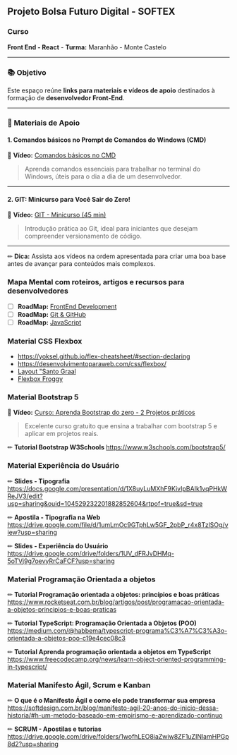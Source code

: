 ## Projeto Bolsa Futuro Digital - SOFTEX

### Curso
**Front End - React**  - **Turma:** Maranhão - Monte Castelo  

---

### 📚 Objetivo
Este espaço reúne **links para materiais e vídeos de apoio** destinados à formação de **desenvolvedor Front-End**.  

---

### 📌 Materiais de Apoio

#### 1. Comandos básicos no Prompt de Comandos do Windows (CMD)
🎥 **Vídeo:** [Comandos básicos no CMD](https://www.youtube.com/watch?v=y9Ko4R0iTMA)  
> Aprenda comandos essenciais para trabalhar no terminal do Windows, úteis para o dia a dia de um desenvolvedor.

---

#### 2. GIT: Minicurso para Você Sair do Zero!
🎥 **Vídeo:** [GIT - Minicurso (45 min)](https://www.youtube.com/watch?v=ts-H3W1uLMM)  
> Introdução prática ao Git, ideal para iniciantes que desejam compreender versionamento de código.

---

✏ **Dica:** Assista aos vídeos na ordem apresentada para criar uma boa base antes de avançar para conteúdos mais complexos.

### Mapa Mental com roteiros, artigos e recursos para desenvolvedores

- [ ] **RoadMap:** [FrontEnd Development](https://roadmap.sh/frontend?r=frontend-beginner)
- [ ] **RoadMap:** [Git & GitHub](https://roadmap.sh/git-github)
- [ ] **RoadMap:** [JavaScript](https://roadmap.sh/javascript)

### Material CSS Flexbox

- https://yoksel.github.io/flex-cheatsheet/#section-declaring 
- https://desenvolvimentoparaweb.com/css/flexbox/
- [Layout "Santo Graal](https://codepen.io/tarciozemel/pen/RQzGEB)
- [Flexbox Froggy](https://flexboxfroggy.com/)


### Material Bootstrap 5
🎥 **Vídeo:** [Curso: Aprenda Bootstrap do zero - 2 Projetos práticos](https://www.udemy.com/course/aprenda-bootstrap-do-zero-2-projetos-praticos/)  
> Excelente curso gratuito que ensina a trabalhar com bootstrap 5 e aplicar em projetos reais.

✏ **Tutorial Bootstrap W3Schools** https://www.w3schools.com/bootstrap5/ 


### Material Experiência do Usuário

✏ **Slides - Tipografia** 
https://docs.google.com/presentation/d/1X8uyLuMXhF9KivIpBAIk1vqPHkWReJV3/edit?usp=sharing&ouid=104529232201882852604&rtpof=true&sd=true

✏ **Apostila - Tipografia na Web** 
https://drive.google.com/file/d/1umLmOc9GTphLw5GF_2pbP_r4x8TzlSOg/view?usp=sharing

✏ **Slides - Experiência do Usuário** 
https://drive.google.com/drive/folders/1UV_dFRJvDHMq-5oTVj9g7oevyRrCaFCF?usp=sharing 


### Material Programação Orientada a objetos

✏ **Tutorial Programação orientada a objetos: princípios e boas práticas** 
https://www.rocketseat.com.br/blog/artigos/post/programacao-orientada-a-objetos-principios-e-boas-praticas


✏ **Tutorial TypeScript: Programação Orientada a Objetos (POO)** https://medium.com/@habbema/typescript-programa%C3%A7%C3%A3o-orientada-a-objetos-poo-c19e4cec08c3


✏ **Tutorial  Aprenda programação orientada a objetos em TypeScript** https://www.freecodecamp.org/news/learn-object-oriented-programming-in-typescript/


### Material Manifesto Ágil, Scrum e Kanban

✏ **O que é o Manifesto Ágil e como ele pode transformar sua empresa** 
https://softdesign.com.br/blog/manifesto-agil-20-anos-do-inicio-dessa-historia/#h-um-metodo-baseado-em-empirismo-e-aprendizado-continuo 

✏ **SCRUM - Apostilas e tutorias** 
https://drive.google.com/drive/folders/1wofhLEO8iaZwiw8ZF1uZINlamHPGp8d2?usp=sharing